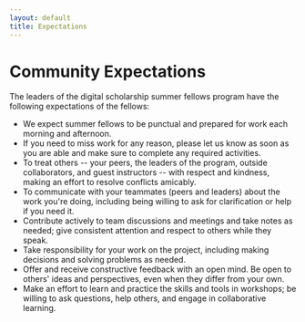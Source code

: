 ```yaml
---
layout: default
title: Expectations
---
```


# Community Expectations

The leaders of the digital scholarship summer fellows program have the following expectations of the fellows:

- We expect summer fellows to be punctual and prepared for work each morning and afternoon.
- If you need to miss work for any reason, please let us know as soon as you are able and make sure to complete any required activities.
- To treat others -- your peers, the leaders of the program, outside collaborators, and guest instructors -- with respect and kindness, making an effort to resolve conflicts amicably.
- To communicate with your teammates (peers and leaders) about the work you're doing, including being willing to ask for clarification or help if you need it.
- Contribute actively to team discussions and meetings and take notes as needed; give consistent attention and respect to others while they speak. 
- Take responsibility for your work on the project, including making decisions and solving problems as needed.
- Offer and receive constructive feedback with an open mind. Be open to others' ideas and perspectives, even when they differ from your own.
- Make an effort to learn and practice the skills and tools in workshops; be willing to ask questions, help others, and engage in collaborative learning.


